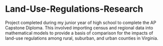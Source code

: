 # Land-Use-Regulations-Research
Project completed during my junior year of high school to complete the AP Capstone Diploma. 
This involved importing census and regional data into mathematical models to provide a basis of comparison for 
the impacts of land-use regulations among rural, suburban, and urban counties in Virginia.
